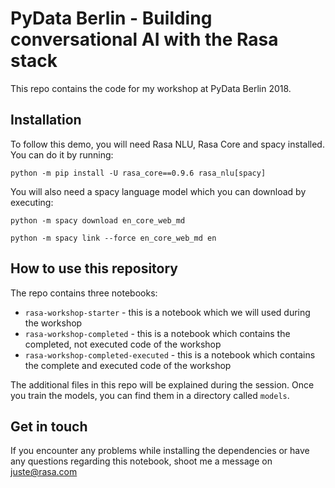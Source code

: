 # PyData Berlin - Building conversational AI with the Rasa stack

This repo contains the code for my workshop at PyData Berlin 2018. 

## Installation

To follow this demo, you will need Rasa NLU, Rasa Core and spacy installed. You can do it by running:

`python -m pip install -U rasa_core==0.9.6 rasa_nlu[spacy]`

You will also need a spacy language model which you can download by executing:

`python -m spacy download en_core_web_md`

`python -m spacy link --force en_core_web_md en`

## How to use this repository

The repo contains three notebooks:
- `rasa-workshop-starter` - this is a notebook which we will used during the workshop
- `rasa-workshop-completed` - this is a notebook which contains the completed, not executed code of the workshop
- `rasa-workshop-completed-executed` - this is a notebook which contains the complete and executed code of the workshop

The additional files in this repo will be explained during the session. Once you train the models, you can find them in a directory called `models`.

## Get in touch

If you encounter any problems while installing the dependencies or have any questions regarding this notebook, shoot me a message on juste@rasa.com
